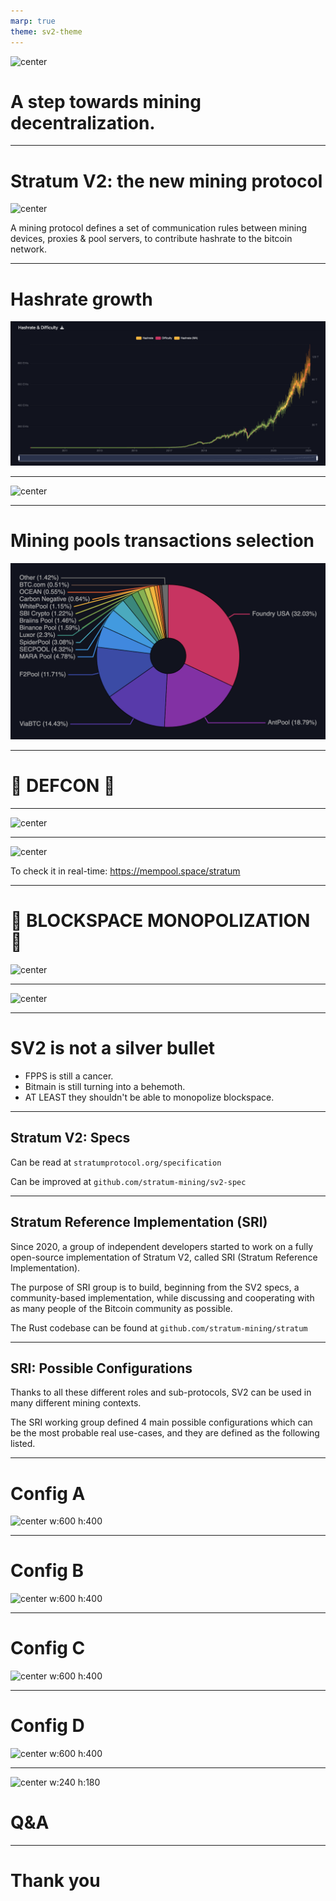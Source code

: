```yaml
---
marp: true
theme: sv2-theme
---
```


![center](../img/sv2-logo.png)

# A step towards mining decentralization.

---

# Stratum V2: the new mining protocol

![center](../img/sv2-logo.png)

A mining protocol defines a set of communication rules between mining devices, proxies & pool servers, to contribute hashrate to the bitcoin network.

---

# Hashrate growth

![center](../img/hashrate.png)

---

![center](../img/history.png)

---

# Mining pools transactions selection

![center](../img/pools-chart.png)

---

# 🚨 DEFCON 🚨

---

![center](../img/0xb10c.png)

---

![center](../img/fpps-pharaoh-TEMPLATES.png)

To check it in real-time: https://mempool.space/stratum

---

# 🚨 BLOCKSPACE MONOPOLIZATION 🚨

![center](../img/frog.jpeg)

---

![center](../img/sv2-logo.png)

---

# SV2 is not a silver bullet

- FPPS is still a cancer.
- Bitmain is still turning into a behemoth.
- AT LEAST they shouldn't be able to monopolize blockspace.

---

## Stratum V2: Specs

Can be read at `stratumprotocol.org/specification`

Can be improved at `github.com/stratum-mining/sv2-spec`

---

## Stratum Reference Implementation (SRI)

Since 2020, a group of independent developers started to work on a fully open-source implementation of Stratum V2, called SRI (Stratum Reference Implementation).

The purpose of SRI group is to build, beginning from the SV2 specs, a community-based implementation, while discussing and cooperating with as many people of the Bitcoin community as possible.

The Rust codebase can be found at `github.com/stratum-mining/stratum`

---

## SRI: Possible Configurations

Thanks to all these different roles and sub-protocols, SV2 can be used in many different mining contexts.

The SRI working group defined 4 main possible configurations which can be the most probable real use-cases, and they are defined as the following listed.

---

# Config A

![center w:600 h:400](../img/sri-config-c.png)

---

# Config B

![center w:600 h:400](../img/sri-config-d.png)

---

# Config C

![center w:600 h:400](../img/sri-config-a.png)

---

# Config D

![center w:600 h:400](../img/sri-config-b.png)

---

![center w:240 h:180](../img/sv2-logo.png)
<br>
# Q&A

---

# Thank you
